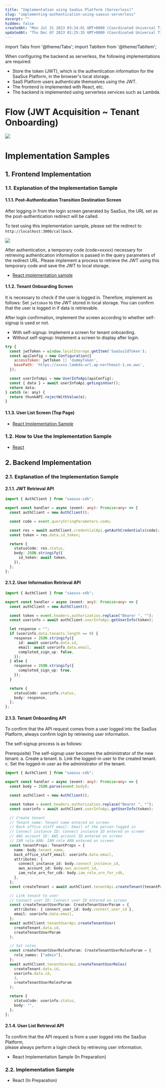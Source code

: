 ```yaml
---
title: "Implementation using SaaSus Platform (Serverless)"
slug: "implementing-authentication-using-saasus-serverless"
excerpt: ""
hidden: false
createdAt: "Mon Jul 31 2023 03:24:01 GMT+0000 (Coordinated Universal Time)"
updatedAt: "Thu Dec 07 2023 01:25:35 GMT+0000 (Coordinated Universal Time)"
---
```


import Tabs from '@theme/Tabs';
import TabItem from '@theme/TabItem';

When configuring the backend as serverless, the following implementations are required:
- Store the token (JWT), which is the authentication information for the SaaSus Platform, in the browser's local storage.
- SaaS Platform users authenticate themselves using the JWT.
- The frontend is implemented with React, etc.
- The backend is implemented using serverless services such as Lambda.

# Flow (JWT Acquisition ~ Tenant Onboarding)

![](/img/part-6/implementation-guide/implementing-authentication-using-saasus-serverless/image-01.png)

# Implementation Samples

## 1. Frontend Implementation

### 1.1. Explanation of the Implementation Sample

#### 1.1.1. Post-Authentication Transition Destination Screen

After logging in from the login screen generated by SaaSus, the URL set as the post-authentication redirect will be called.

To test using this implementation sample, please set the redirect to `http://localhost:3000/callback`.

![](/img/part-6/implementation-guide/implementing-authentication-using-saasus-serverless/image-02.png)

After authentication, a temporary code (code=xxxxx) necessary for retrieving authentication information is passed in the query parameters of the redirect URL. Please implement a process to retrieve the JWT using this temporary code and save the JWT to local storage.

- [React implementation sample](https://github.com/saasus-platform/implementation-sample-front-react/blob/main/src/pages/Callback.tsx)

#### 1.1.2. Tenant Onboarding Screen

It is necessary to check if the user is logged in. Therefore, implement as follows:
Set `jwttoken` to the JWT stored in local storage.
You can confirm that the user is logged in if data is retrievable.

After login confirmation, implement the screen according to whether self-signup is used or not.
  - With self-signup: Implement a screen for tenant onboarding.
  - Without self-signup: Implement a screen to display after login.

<Tabs>
<TabItem value="jsx" label="React">

```jsx
try {
  const jwtToken = window.localStorage.getItem('SaaSusIdToken');
  const apiConfig = new Configuration({
    accessToken: jwtToken || 'dummyToken',
    basePath: 'https://xxxxx.lambda-url.ap-northeast-1.on.aws',
  });

  const userInfoApi = new UserInfoApi(apiConfig);
  const { data } = await userInfoApi.getLoginUser();
  return data;
} catch (e: any) {
  return thunkAPI.rejectWithValue(e);
}
```

</TabItem>
</Tabs>

#### 1.1.3. User List Screen (Top Page)

- [React Implementation Sample](https://github.com/saasus-platform/implementation-sample-front-react/blob/main/src/pages/UserPage.tsx)

### 1.2. How to Use the Implementation Sample

- [React](https://github.com/saasus-platform/implementation-sample-front-react/blob/main/README.md)

## 2. Backend Implementation

### 2.1. Explanation of the Implementation Sample

#### 2.1.1. JWT Retrieval API


<Tabs>
<TabItem value="typescript" label="TypeScript">

```typescript
import { AuthClient } from "saasus-sdk";

export const handler = async (event: any): Promise<any> => {
  const authClient = new AuthClient();

  const code = event.queryStringParameters.code;

  const res = await authClient.credentialApi.getAuthCredentials(code);
  const token = res.data.id_token;

  return {
    statusCode: res.status,
    body: JSON.stringify({
      id_token: await token,
    }),
  };
};
```

</TabItem>
</Tabs>


#### 2.1.2. User Information Retrieval API

<Tabs>
<TabItem value="typescript" label="TypeScript">

```typescript
import { AuthClient } from "saasus-sdk";

export const handler = async (event: any): Promise<any> => {
  const authClient = new AuthClient();

  const token = event.headers.authorization.replace("Bearer ", "");
  const userinfo = await authClient.userInfoApi.getUserInfo(token);

  let response = "";
  if (userinfo.data.tenants.length == 0) {
    response = JSON.stringify({
      id: await userinfo.data.id,
      email: await userinfo.data.email,
      completed_sign_up: false,
    });
  } else {
    response = JSON.stringify({
      completed_sign_up: true,
    });
  }

  return {
    statusCode: userinfo.status,
    body: response,
  };
};
```

</TabItem>
</Tabs>

#### 2.1.3. Tenant Onboarding API
To confirm that the API request comes from a user logged into the SaaSus Platform, always confirm login by retrieving user information.

The self-signup process is as follows:

Prerequisite) The self-signup user becomes the administrator of the new tenant:
a. Create a tenant.
b. Link the logged-in user to the created tenant.
c. Set the logged-in user as the administrator of the tenant.

<Tabs>
<TabItem value="typescript" label="TypeScript">

```typescript
import { AuthClient } from "saasus-sdk";

export const handler = async (event: any): Promise<any> => {
  const body = JSON.parse(event.body);

  const authClient = new AuthClient();

  const token = event.headers.authorization.replace("Bearer ", "");
  const userinfo = await authClient.userInfoApi.getUserInfo(token);

  // Create tenant
  // Tenant name: Tenant name entered on screen
  // Back office staff email: Email of the person logged in
  // Connect instance ID: Connect instance ID entered on screen
  // AWS account ID: AWS account ID entered on screen
  // IAM role ARN: IAM role ARN entered on screen
  const tenantProps: TenantProps = {
    name: body.tenant_name,
    back_office_staff_email: userinfo.data.email,
    attributes: {
      connect_instance_id: body.connect_instance_id,
      aws_account_id: body.aws_account_id,
      iam_role_arn_for_cdk: body.iam_role_arn_for_cdk,
    },
  };
  const createTenant = await authClient.tenantApi.createTenant(tenantProps);

  // Link tenant to user
  // Connect user ID: Connect user ID entered on screen
  const createTenantUserParam: CreateTenantUserParam = {
    attributes: { connect_user_id: body.connect_user_id },
    email: userinfo.data.email,
  };
  await authClient.tenantUserApi.createTenantUser(
    createTenant.data.id,
    createTenantUserParam
  );

  // Set roles
  const createTenantUserRolesParam: CreateTenantUserRolesParam = {
    role_names: ["admin"],
  };
  await authClient.tenantUserApi.createTenantUserRoles(
    createTenant.data.id,
    userinfo.data.id,
    3,
    createTenantUserRolesParam
  );

  return {
    statusCode: userinfo.status,
    body: "",
  };
};
```

</TabItem>
</Tabs>

#### 2.1.4. User List Retrieval API

To confirm that the API request is from a user logged into the SaaSus Platform,  
please always perform a login check by retrieving user information.

- React Implementation Sample (In Preparation)

### 2.2. Implementation Sample

- React (In Preparation)
